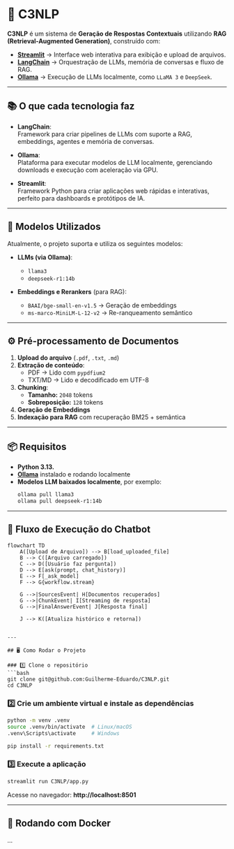 # 🧠 C3NLP

**C3NLP** é um sistema de **Geração de Respostas Contextuais** utilizando **RAG (Retrieval-Augmented Generation)**, construído com:

- **[Streamlit](https://streamlit.io/)** → Interface web interativa para exibição e upload de arquivos.  
- **[LangChain](https://www.langchain.com/)** → Orquestração de LLMs, memória de conversas e fluxo de RAG.  
- **[Ollama](https://ollama.com/)** → Execução de LLMs localmente, como `LLaMA 3` e `DeepSeek`.  

---

## 📚 O que cada tecnologia faz

- **LangChain**:  
  Framework para criar pipelines de LLMs com suporte a RAG, embeddings, agentes e memória de conversas.

- **Ollama**:  
  Plataforma para executar modelos de LLM localmente, gerenciando downloads e execução com aceleração via GPU.

- **Streamlit**:  
  Framework Python para criar aplicações web rápidas e interativas, perfeito para dashboards e protótipos de IA.

---

## 🤖 Modelos Utilizados

Atualmente, o projeto suporta e utiliza os seguintes modelos:

- **LLMs (via Ollama)**:
  - `llama3`
  - `deepseek-r1:14b`  

- **Embeddings e Rerankers** (para RAG):
  - `BAAI/bge-small-en-v1.5` → Geração de embeddings  
  - `ms-marco-MiniLM-L-12-v2` → Re-ranqueamento semântico  

---

## ⚙️ Pré-processamento de Documentos

1. **Upload do arquivo** (`.pdf`, `.txt`, `.md`)  
2. **Extração de conteúdo**:
   - PDF → Lido com `pypdfium2`  
   - TXT/MD → Lido e decodificado em UTF-8  
3. **Chunking**:
   - **Tamanho:** `2048` tokens  
   - **Sobreposição:** `128` tokens  
4. **Geração de Embeddings**  
5. **Indexação para RAG** com recuperação BM25 + semântica  

---

## 📦 Requisitos

- **Python 3.13.**    
- **[Ollama](https://ollama.com/)** instalado e rodando localmente  
- **Modelos LLM baixados localmente**, por exemplo:
  ```bash
  ollama pull llama3
  ollama pull deepseek-r1:14b
  ```

---

## 🚀 Fluxo de Execução do Chatbot

```mermaid
flowchart TD
    A([Upload de Arquivo]) --> B[load_uploaded_file]
    B --> C([Arquivo carregado])
    C --> D([Usuário faz pergunta])
    D --> E[ask(prompt, chat_history)]
    E --> F[_ask_model]
    F --> G{workflow.stream}

    G -->|SourcesEvent| H[Documentos recuperados]
    G -->|ChunkEvent| I[Streaming de resposta]
    G -->|FinalAnswerEvent| J[Resposta final]

    J --> K([Atualiza histórico e retorna])


---

## 🖥️ Como Rodar o Projeto

### 1️⃣ Clone o repositório
```bash
git clone git@github.com:Guilherme-Eduardo/C3NLP.git
cd C3NLP
```

### 2️⃣ Crie um ambiente virtual e instale as dependências
```bash
python -m venv .venv
source .venv/bin/activate  # Linux/macOS
.venv\Scripts\activate     # Windows

pip install -r requirements.txt
```

### 3️⃣ Execute a aplicação
```bash
streamlit run C3NLP/app.py
```

Acesse no navegador: **http://localhost:8501**

---

## 🐳 Rodando com Docker

...